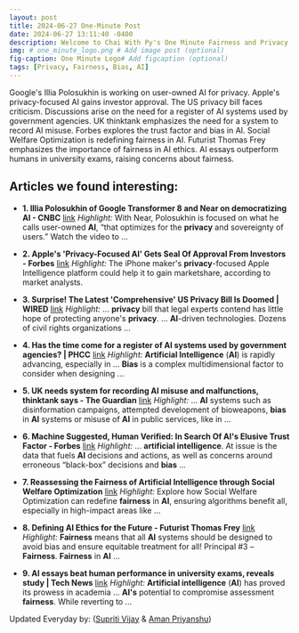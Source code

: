 ```yaml
---
layout: post
title: 2024-06-27 One-Minute Post
date: 2024-06-27 13:11:40 -0400
description: Welcome to Chai With Py's One Minute Fairness and Privacy, which aims to provide you the current happenings in the world of Fairness, Privacy, and AI.
img: # one_minute_logo.png # Add image post (optional)
fig-caption: One Minute Logo# Add figcaption (optional)
tags: [Privacy, Fairness, Bias, AI]
---
```


Google's Illia Polosukhin is working on user-owned AI for privacy. Apple's privacy-focused AI gains investor approval. The US privacy bill faces criticism. Discussions arise on the need for a register of AI systems used by government agencies. UK thinktank emphasizes the need for a system to record AI misuse. Forbes explores the trust factor and bias in AI. Social Welfare Optimization is redefining fairness in AI. Futurist Thomas Frey emphasizes the importance of fairness in AI ethics. AI essays outperform humans in university exams, raising concerns about fairness.

## Articles we found interesting:

- **1. Illia Polosukhin of Google Transformer 8 and Near on democratizing <b>AI</b> - CNBC** [link](https://www.cnbc.com/2024/06/27/illiapolosukhinai240624tarasovsf.html)
_Highlight:_ With Near, Polosukhin is focused on what he calls user-owned <b>AI</b>, “that optimizes for the <b>privacy</b> and sovereignty of users.” Watch the video to&nbsp;...

- **2. Apple&#39;s &#39;<b>Privacy</b>-Focused <b>AI</b>&#39; Gets Seal Of Approval From Investors - Forbes** [link](https://www.forbes.com/sites/kateoflahertyuk/2024/06/27/apples-privacy-focused-ai-gets-seal-of-approval-from-investors/)
_Highlight:_ The iPhone maker&#39;s <b>privacy</b>-focused Apple Intelligence platform could help it to gain marketshare, according to market analysts.

- **3. Surprise! The Latest &#39;Comprehensive&#39; US <b>Privacy</b> Bill Is Doomed | WIRED** [link](https://www.wired.com/story/apra-privacy-bill-doomed/)
_Highlight:_ ... <b>privacy</b> bill that legal experts contend has little hope of protecting anyone&#39;s <b>privacy</b>. ... <b>AI</b>-driven technologies. Dozens of civil rights organizations&nbsp;...

- **4. Has the time come for a register of <b>AI</b> systems used by government agencies? | PHCC** [link](https://www.phcc.org.nz/briefing/has-time-come-register-ai-systems-used-government-agencies)
_Highlight:_ <b>Artificial Intelligence</b> (<b>AI</b>) is rapidly advancing, especially in ... <b>Bias</b> is a complex multidimensional factor to consider when designing&nbsp;...

- **5. UK needs system for recording <b>AI</b> misuse and malfunctions, thinktank says - The Guardian** [link](https://www.theguardian.com/technology/article/2024/jun/26/artificial-intelligence-misuse-malfunctions-reporting-uk)
_Highlight:_ ... <b>AI</b> systems such as disinformation campaigns, attempted development of bioweapons, <b>bias</b> in <b>AI</b> systems or misuse of <b>AI</b> in public services, like in&nbsp;...

- **6. Machine Suggested, Human Verified: In Search Of <b>AI&#39;s</b> Elusive Trust Factor - Forbes** [link](https://www.forbes.com/sites/joemckendrick/2024/06/26/machine-suggested-human-verified-in-search-of-ais-elusive-trust-factor/)
_Highlight:_ ... <b>artificial intelligence</b>. At issue is the data that fuels <b>AI</b> decisions and actions, as well as concerns around erroneous “black-box” decisions and <b>bias</b>&nbsp;...

- **7. Reassessing the <b>Fairness</b> of <b>Artificial Intelligence</b> through Social Welfare Optimization** [link](https://www.securities.io/reassessing-the-fairness-of-artificial-intelligence-through-social-welfare-optimization/)
_Highlight:_ Explore how Social Welfare Optimization can redefine <b>fairness</b> in <b>AI</b>, ensuring algorithms benefit all, especially in high-impact areas like&nbsp;...

- **8. Defining <b>AI</b> Ethics for the Future - Futurist Thomas Frey** [link](https://futuristspeaker.com/futurist-thomas-frey-insights/defining-ai-ethics-for-the-future/)
_Highlight:_ <b>Fairness</b> means that all <b>AI</b> systems should be designed to avoid bias and ensure equitable treatment for all! Principal #3 – <b>Fairness</b>. <b>Fairness</b> in <b>AI</b>&nbsp;...

- **9. <b>AI</b> essays beat human performance in university exams, reveals study | Tech News** [link](https://www.business-standard.com/technology/tech-news/ai-essays-beat-human-performance-in-university-exams-reveals-study-124062700818_1.html)
_Highlight:_ <b>Artificial intelligence</b> (<b>AI</b>) has proved its prowess in academia ... <b>AI&#39;s</b> potential to compromise assessment <b>fairness</b>. While reverting to&nbsp;...


Updated Everyday by: (<a href="https://supritivijay.github.io/">Supriti Vijay</a> & <a href="https://amanpriyanshu.github.io/">Aman Priyanshu</a>)
